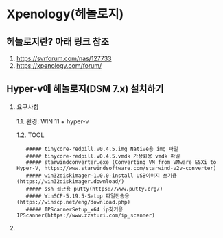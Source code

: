 Xpenology(헤놀로지)
=============

## 헤놀로지란? 아래 링크 참조 
   1. https://svrforum.com/nas/127733
   2. https://xpenology.com/forum/

## Hyper-v에 헤놀로지(DSM 7.x) 설치하기 
  1. 요구사항
  
      1.1. 환경: WIN 11 + hyper-v
      
      1.2. TOOL
       
            ##### tinycore-redpill.v0.4.5.img Native용 img 파일
            ##### tinycore-redpill.v0.4.5.vmdk 가상화용 vmdk 파일
            ##### starwindconverter.exe (Converting VM from VMware ESXi to Hyper-V, https://www.starwindsoftware.com/starwind-v2v-converter)
            ##### win32diskimager-1.0.0-install USB이미지 쓰기용(https://win32diskimager.download/)
            ##### ssh 접근용 putty(https://www.putty.org/)
            ##### WinSCP-5.19.5-Setup 파일전송용(https://winscp.net/eng/download.php)
            ##### IPScannerSetup_x64 ip찾기용 IPScanner(https://www.zzaturi.com/ip_scanner)    
            
            
  2.  
